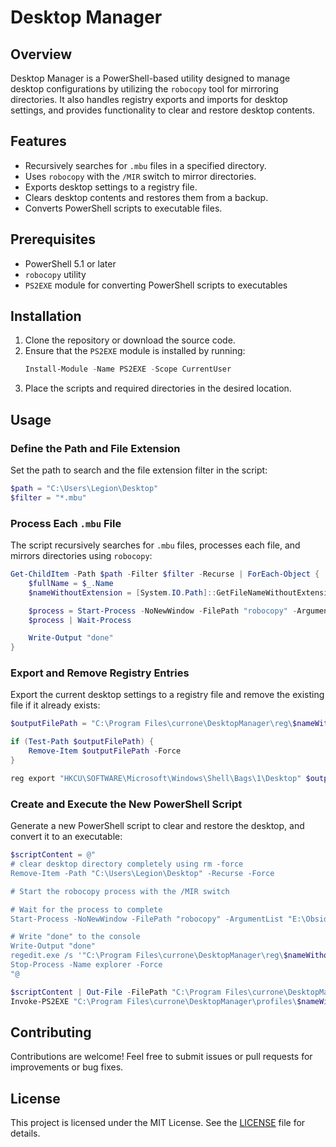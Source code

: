 # Desktop Manager

## Overview
Desktop Manager is a PowerShell-based utility designed to manage desktop configurations by utilizing the `robocopy` tool for mirroring directories. It also handles registry exports and imports for desktop settings, and provides functionality to clear and restore desktop contents.

## Features
- Recursively searches for `.mbu` files in a specified directory.
- Uses `robocopy` with the `/MIR` switch to mirror directories.
- Exports desktop settings to a registry file.
- Clears desktop contents and restores them from a backup.
- Converts PowerShell scripts to executable files.

## Prerequisites
- PowerShell 5.1 or later
- `robocopy` utility
- `PS2EXE` module for converting PowerShell scripts to executables

## Installation
1. Clone the repository or download the source code.
2. Ensure that the `PS2EXE` module is installed by running:
    ```powershell
    Install-Module -Name PS2EXE -Scope CurrentUser
    ```
3. Place the scripts and required directories in the desired location.

## Usage
### Define the Path and File Extension
Set the path to search and the file extension filter in the script:
```powershell
$path = "C:\Users\Legion\Desktop"
$filter = "*.mbu"
```

### Process Each `.mbu` File
The script recursively searches for `.mbu` files, processes each file, and mirrors directories using `robocopy`:
```powershell
Get-ChildItem -Path $path -Filter $filter -Recurse | ForEach-Object {
    $fullName = $_.Name
    $nameWithoutExtension = [System.IO.Path]::GetFileNameWithoutExtension($fullName)

    $process = Start-Process -NoNewWindow -FilePath "robocopy" -ArgumentList "C:\Users\Legion\Desktop E:\Obsidian\shigoto\$nameWithoutExtension /MIR /COPY:DATS /R:0 /W:0 /XO /NFL /NDL /NJH /NJS /NS /NC /NP" -PassThru
    $process | Wait-Process

    Write-Output "done"
}
```

### Export and Remove Registry Entries
Export the current desktop settings to a registry file and remove the existing file if it already exists:
```powershell
$outputFilePath = "C:\Program Files\currone\DesktopManager\reg\$nameWithoutExtension.reg"

if (Test-Path $outputFilePath) {
    Remove-Item $outputFilePath -Force
}

reg export "HKCU\SOFTWARE\Microsoft\Windows\Shell\Bags\1\Desktop" $outputFilePath
```

### Create and Execute the New PowerShell Script
Generate a new PowerShell script to clear and restore the desktop, and convert it to an executable:
```powershell
$scriptContent = @"
# clear desktop directory completely using rm -force
Remove-Item -Path "C:\Users\Legion\Desktop" -Recurse -Force

# Start the robocopy process with the /MIR switch

# Wait for the process to complete
Start-Process -NoNewWindow -FilePath "robocopy" -ArgumentList "E:\Obsidian\shigoto\$nameWithoutExtension C:\Users\Legion\Desktop /MIR /COPY:DATS /R:0 /W:0 /XO /NFL /NDL /NJH /NJS /NS /NC /NP" -PassThru | Wait-Process

# Write "done" to the console
Write-Output "done"
regedit.exe /s '"C:\Program Files\currone\DesktopManager\reg\$nameWithoutExtension.reg"'
Stop-Process -Name explorer -Force
"@

$scriptContent | Out-File -FilePath "C:\Program Files\currone\DesktopManager\profiles\$nameWithoutExtension.ps1" -Encoding ascii
Invoke-PS2EXE "C:\Program Files\currone\DesktopManager\profiles\$nameWithoutExtension.ps1" "C:\Program Files\currone\DesktopManager\bin\$nameWithoutExtension.exe" -requireAdmin
```

## Contributing
Contributions are welcome! Feel free to submit issues or pull requests for improvements or bug fixes.

## License
This project is licensed under the MIT License. See the [LICENSE](LICENSE) file for details.